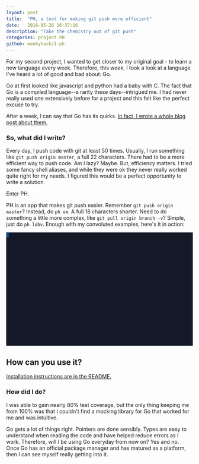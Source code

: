 ```yaml
---
layout: post
title:  "PH, a tool for making git push more efficient"
date:   2016-05-26 16:37:16
description: "Take the chemistry out of git push"
categories: project PH
github: weekyhack/1-ph
---
```


For my second project, I wanted to get closer to my original goal - to learn a
new language every week. Therefore, this week, I took a look at a language I've
heard a lot of good and bad about: Go.

Go at first looked like javascript and python had a baby with C. The fact that Go
is a compiled language--a rarity these days--intrigued me. I had never really
used one extensively before for a project and this felt like the perfect excuse
to try.

After a week, I can say that Go has its quirks. [In fact, I wrote a whole blog
post about them.]()

### So, what did I write?

Every day, I push code with git at least 50 times. Usually, I run something
like `git push origin master`, a full 22 characters. There had to be a more
efficient way to push code. Am I lazy? Maybe. But, efficiency matters.
I tried some fancy shell aliases, and while they
were ok they never really worked quite right for my needs. I figured this
would be a perfect opportunity to write a solution.

Enter PH.

PH is an app that makes git push easier. Remember `git push origin master`?
Instead, do `ph om`. A full 18 characters shorter. Need to do something a little
more complex, like `git pull origin branch -v`? Simple, just do `ph
lobv`. Enough with my convoluted examples, here's it in action:

<div style="overflow: hidden; widht: 100%;">
  <img alt="PH in action" src="/assets/images/posts/ph.gif" style="min-width: 500px;" />
</div>

<!--
### Still unconvinced?

PH can also analyze the git pushes that you make to tell you how to make them
better. Just run `ph inject`. PH will add a shell snippet to your shell's
profile to analyze your git pushes and pulls. Then, after a while, run `ph
report`. PH will tell you how you could have optimized all of your shell
commands to minimize typing. -->

## How can you use it?
[Installation instructions are in the README.](https://github.com/weekyhack/1-ph/blob/master/README.md)

### How did I do?
I was able to gain nearly 80% test coverage, but the only thing keeping me from
100% was that I couldn't find a mocking library for Go that worked for me and
was intuitive. 

Go gets a lot of things right. Pointers are done sensibly. Types are easy to understand when reading the code and have helped reduce errors as I work. Therefore, will I be using Go everyday from now on? Yes and no. Once Go has an official package manager and has matured as a platform, then I can see myself really getting into it.
